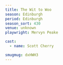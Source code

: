 ```yaml
---
title: The Wit to Woo
season: Edinburgh
period: Edinburgh
season_sort: 430
venue: unknown
playwright: Mervyn Peake

cast:
  - name: Scott Cherry

smugmug: dxHWH3
---
```



